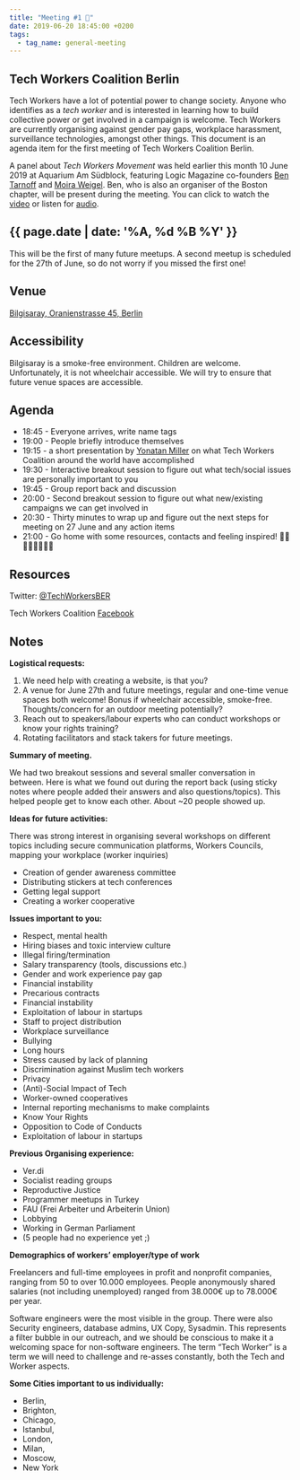 ```yaml
---
title: "Meeting #1 🎉"
date: 2019-06-20 18:45:00 +0200
tags:
  - tag_name: general-meeting
---
```


## Tech Workers Coalition Berlin
Tech Workers have a lot of potential power to change society. Anyone who identifies as a _tech worker_ and is interested in learning how to build collective power or get involved in a campaign is welcome. Tech Workers are currently organising against gender pay gaps, workplace harassment, surveillance technologies, amongst other things. This document is an agenda item for the first meeting of Tech Workers Coalition Berlin.

A panel about _Tech Workers Movement_ was held earlier this month 10 June 2019 at Aquarium Am Südblock, featuring Logic Magazine co-founders [Ben Tarnoff](https://twitter.com/bentarnoff) and [Moira Weigel](https://twitter.com/moiragweigel).  Ben, who is also an organiser of the Boston chapter, will be present during the meeting. You can click to watch the [video](https://www.facebook.com/halbzehn.fm/videos/423601581824448/) or listen for [audio](https://soundcloud.com/rosaluxstiftung/the-new-tech-worker-movement).

## {{ page.date | date: '%A, %d %B %Y' }}
This will be the first of many future meetups. A second meetup is scheduled for the 27th of June, so do not worry if you missed the first one!

## Venue

[Bilgisaray, Oranienstrasse 45, Berlin](https://www.google.com/maps/place/Bilgisaray/@52.499971,13.4204474,17z/data=!3m1!4b1!4m5!3m4!1s0x47a84e34f7d3f0db:0x4a368a3631962abc!8m2!3d52.499971!4d13.4226362)

## Accessibility

Bilgisaray is a smoke-free environment. Children are welcome. Unfortunately, it is not wheelchair accessible. We will try to ensure that future venue spaces are accessible.

## Agenda

* 18:45 - Everyone arrives, write name tags
* 19:00 - People briefly introduce themselves
* 19:15 - a short presentation by [Yonatan Miller](https://twitter.com/@shushugah) on what Tech Workers Coalition around the world have accomplished
* 19:30 - Interactive breakout session to figure out what tech/social issues are personally important to you
* 19:45 - Group report back and discussion
* 20:00 - Second breakout session to figure out what new/existing campaigns we can get involved in
* 20:30 - Thirty minutes to wrap up and figure out the next steps for meeting on 27 June and any action items
* 21:00 - Go home with some resources, contacts and feeling inspired! 💪🏼💪🏽💪🏾💪🏿

## Resources

Twitter: [@TechWorkersBER](https://twitter.com/TechWorkersBER)

Tech Workers Coalition [Facebook](https://www.facebook.com/TechWorkersCoalition)

## Notes

**Logistical requests:**

1. We need help with creating a website, is that you?
2. A venue for June 27th and future meetings, regular and one-time venue spaces both welcome! Bonus if wheelchair accessible, smoke-free. Thoughts/concern for an outdoor meeting potentially?
3. Reach out to speakers/labour experts who can conduct workshops or know your rights training?
4. Rotating facilitators and stack takers for future meetings.


**Summary of meeting.**

We had two breakout sessions and several smaller conversation in between. Here is what we found out during the report back (using sticky notes where people added their answers and also questions/topics). This helped people get to know each other. About ~20 people showed up.

**Ideas for future activities:**

There was strong interest in organising several workshops on different topics including secure communication platforms, Workers Councils, mapping your workplace (worker inquiries)

* Creation of gender awareness committee
* Distributing stickers at tech conferences
* Getting legal support
* Creating a worker cooperative

**Issues important to you:**

* Respect, mental health
* Hiring biases and toxic interview culture
* Illegal firing/termination
* Salary transparency (tools, discussions etc.)
* Gender and work experience pay gap
* Financial instability
* Precarious contracts
* Financial instability
* Exploitation of labour in startups
* Staff to project distribution
* Workplace surveillance
* Bullying
* Long hours
* Stress caused by lack of planning
* Discrimination against Muslim tech workers
* Privacy
* (Anti)-Social Impact of Tech
* Worker-owned cooperatives
* Internal reporting mechanisms to make complaints
* Know Your Rights
* Opposition to Code of Conducts
* Exploitation of labour in startups

**Previous Organising experience:**

* Ver.di
* Socialist reading groups
* Reproductive Justice
* Programmer meetups in Turkey
* FAU (Frei Arbeiter und Arbeiterin Union)
* Lobbying
* Working in German Parliament
* (5 people had no experience yet ;)  

**Demographics of workers’ employer/type of work**

Freelancers and full-time employees in profit and nonprofit companies, ranging from 50 to over 10.000 employees. People anonymously shared salaries (not including unemployed) ranged from  38.000€ up to 78.000€ per year.

Software engineers were the most visible in the group. There were also Security engineers, database admins, UX Copy, Sysadmin. This represents a filter bubble in our outreach, and we should be conscious to make it a welcoming space for non-software engineers. The term “Tech Worker” is a term we will need to challenge and re-asses constantly, both the Tech and Worker aspects.

**Some Cities important to us individually:**

* Berlin,
* Brighton,
* Chicago,
* Istanbul,
* London,
* Milan,
* Moscow,
* New York
